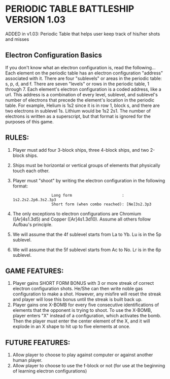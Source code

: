 # PERIODIC TABLE BATTLESHIP VERSION 1.03
ADDED in v1.03: Periodic Table that helps user keep track of his/her shots and misses

## Electron Configuration Basics
If you don't know what an electron configuration is, read the following...
    Each element on the periodic table has an electron configuration "address" associated with it. There are four "sublevels" or areas in the periodic table: s, p, d, and f. There are seven "levels" or rows in the periodic table, 1 through 7. Each element's electron configuration is a coded address, like a url. This address is a combination of every level, sublevel, and sublevel's number of electrons that precede the element's location in the periodic table. For example, Helium is 1s2 since it is in row 1, block s, and there are two electrons in sublevel 1s. Lithium would be 1s2 2s1. The number of electrons is written as a superscript, but that format is ignored for the purposes of this game. 



## RULES:
1. Player must add four 3-block ships, three 4-block ships, and two 2-block ships.
2. Ships must be horizontal or vertical groups of elements that physically touch each other.
2. Player must "shoot" by writing the electron configuration in the following format: 
                
                        Long form                      : 1s2.2s2.2p6.3s2.3p3
                        Short form (when combo reached): [Ne]3s2.3p3 

3. The only exceptions to electron configurations are Chromium ([Ar]4s1.3d5) and Copper ([Ar]4s1.3d10). Assume all others follow Aufbau's principle. 
5. We will assume that the 4f sublevel starts from La to Yb. Lu is in the 5p sublevel.
6. We will assume that the 5f sublevel starts from Ac to No. Lr is in the 6p sublevel.



## GAME FEATURES:
1. Player gains SHORT FORM BONUS with 3 or more streak of correct electron configuration shots. He/She can then write noble gas configuration to make a shot. However, any misfire will reset the streak and player will lose this bonus until the streak is built back up. 
2. Player gains one X-BOMB for every five consecutive identifications of elements that the opponent is trying to shoot. To use the X-BOMB, player enters "X" instead of a configuration, which activates the bomb. Then the player must enter the center element of the X, and it will explode in an X shape to hit up to five elements at once.



## FUTURE FEATURES:
1. Allow player to choose to play against computer or against another human player.
2. Allow player to choose to use the f-block or not (for use at the beginning of learning electron configurations)